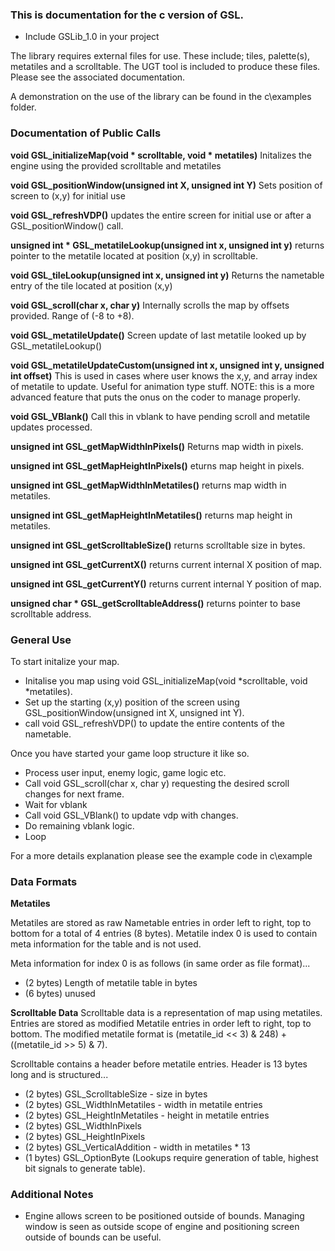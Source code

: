 
### This is documentation for the c version of GSL. ###

- Include GSLib_1.0 in your project 

The library requires external files for use. These include; tiles, palette(s), metatiles and a scrolltable.
The UGT tool is included to produce these files. Please see the associated documentation.

A demonstration on the use of the library can be found in the c\examples folder.


### Documentation of Public Calls ###

**void GSL_initializeMap(void * scrolltable, void * metatiles)**
Initalizes the engine using the provided scrolltable and metatiles

**void GSL_positionWindow(unsigned int X, unsigned int Y)**
Sets position of screen to (x,y) for initial use

**void GSL_refreshVDP()**
updates the entire screen for initial use or after a GSL_positionWindow() call.

**unsigned int * GSL_metatileLookup(unsigned int x, unsigned int y)**
returns pointer to the metatile located at position (x,y) in scrolltable.

**void GSL_tileLookup(unsigned int x, unsigned int y)**
Returns the nametable entry of the tile located at position (x,y)

**void GSL_scroll(char x, char y)**
Internally scrolls the map by offsets provided. Range of (-8 to +8).

**void GSL_metatileUpdate()**
Screen update of last metatile looked up by GSL_metatileLookup()

**void GSL_metatileUpdateCustom(unsigned int x, unsigned int y, unsigned int offset)**
This is used in cases where user knows the x,y, and array index of metatile to update.
Useful for animation type stuff.
NOTE: this is a more advanced feature that puts the onus on the coder to manage properly.

**void GSL_VBlank()**
Call this in vblank to have pending scroll and metatile updates processed.

**unsigned int GSL_getMapWidthInPixels()**
Returns map width in pixels.

**unsigned int GSL_getMapHeightInPixels()**
eturns map height in pixels.

**unsigned int GSL_getMapWidthInMetatiles()**
returns map width in metatiles.

**unsigned int GSL_getMapHeightInMetatiles()**
returns map height in metatiles.

**unsigned int GSL_getScrolltableSize()**
returns scrolltable size in bytes.

**unsigned int GSL_getCurrentX()**
returns current internal X position of map.

**unsigned int GSL_getCurrentY()**
returns current internal Y position of map.

**unsigned char * GSL_getScrolltableAddress()**
returns pointer to base scrolltable address.


### General Use ###

To start initalize your map.

- Initalise you map using void GSL_initializeMap(void *scrolltable, void *metatiles).
- Set up the starting (x,y) position of the screen using GSL_positionWindow(unsigned int X, unsigned int Y).
- call void GSL_refreshVDP() to update the entire contents of the nametable.

Once you have started your game loop structure it like so.

- Process user input, enemy logic, game logic etc.
- Call void GSL_scroll(char x, char y) requesting the desired scroll changes for next frame.
- Wait for vblank
- Call void GSL_VBlank() to update vdp with changes.
- Do remaining vblank logic.
- Loop

For a more details explanation please see the example code in c\example


### Data Formats ###

**Metatiles**

Metatiles are stored as raw Nametable entries in order left to right, top to bottom for a total of 4 entries 
(8 bytes). Metatile index 0 is used to contain meta information for the table and is not used. 

Meta information for index 0 is as follows (in same order as file format)...
 - (2 bytes) Length of metatile table in bytes 
 - (6 bytes) unused



**Scrolltable Data**
Scrolltable data is a representation of map using metatiles. Entries are stored as modified Metatile entries in
order left to right, top to bottom. The modified metatile format is (metatile_id << 3) & 248) + ((metatile_id >> 5) & 7).

Scrolltable contains a header before metatile entries. Header is 13 bytes long and is structured...

 - (2 bytes) GSL_ScrolltableSize - size in bytes
 - (2 bytes) GSL_WidthInMetatiles - width in metatile entries
 - (2 bytes) GSL_HeightInMetatiles - height in metatile entries
 - (2 bytes) GSL_WidthInPixels 
 - (2 bytes) GSL_HeightInPixels
 - (2 bytes) GSL_VerticalAddition - width in metatiles * 13
 - (1 bytes) GSL_OptionByte (Lookups require generation of table, highest bit signals to generate table).

### Additional Notes ###

- Engine allows screen to be positioned outside of bounds. Managing window is seen as outside scope of engine
and positioning screen outside of bounds can be useful.

